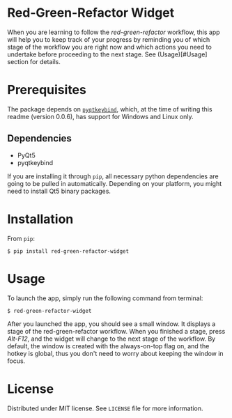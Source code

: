 # Red-Green-Refactor Widget

When you are learning to follow the _red-green-refactor_ workflow, this app
will help you to keep track of your progress by reminding you of which stage
of the workflow you are right now and which actions you need to undertake
before proceeding to the next stage. See (Usage)[#Usage] section for details.

# Prerequisites

The package depends on [`pyqtkeybind`](https://github.com/codito/pyqtkeybind),
which, at the time of writing this readme (version 0.0.6), has support for
Windows and Linux only.

## Dependencies

* PyQt5
* pyqtkeybind

If you are installing it through `pip`, all necessary python dependencies
are going to be pulled in automatically. Depending on your platform, you
might need to install Qt5 binary packages.

# Installation

From `pip`:
```
$ pip install red-green-refactor-widget
```

# Usage

To launch the app, simply run the following command from terminal:
```
$ red-green-refactor-widget
```
After you launched the app, you should see a small window. It displays
a stage of the red-green-refactor workflow.
When you finished a stage, press _Alt-F12_, and the widget will
change to the next stage of the workflow.
By default, the window is created with the always-on-top flag on,
and the hotkey is global, thus you don't need to worry about keeping
the window in focus.

# License

Distributed under MIT license. See `LICENSE` file for more information.
